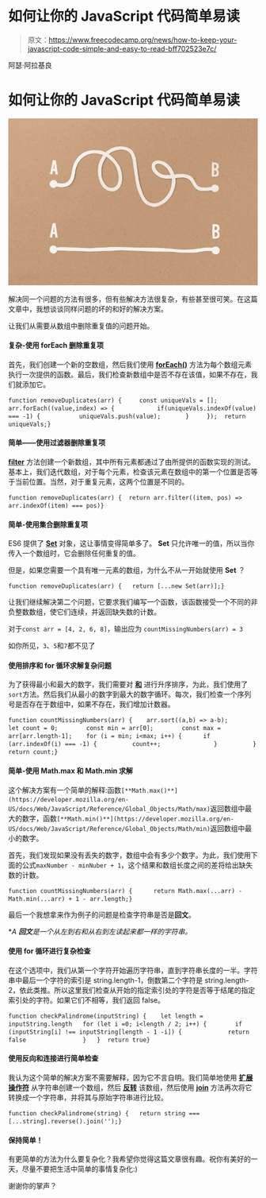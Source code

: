 # 如何让你的 JavaScript 代码简单易读

> 原文：<https://www.freecodecamp.org/news/how-to-keep-your-javascript-code-simple-and-easy-to-read-bff702523e7c/>

阿瑟·阿拉基良

# 如何让你的 JavaScript 代码简单易读

![neOrMNdvseLgTv6vmrMgo7DrSA1KZolyU54G](img/c19216cba0d30a04f1f7a4314d2a3329.png)

解决同一个问题的方法有很多，但有些解决方法很复杂，有些甚至很可笑。在这篇文章中，我想谈谈同样问题的坏的和好的解决方案。

让我们从需要从数组中删除重复值的问题开始。

#### **复杂-使用 forEach 删除重复项**

首先，我们创建一个新的空数组，然后我们使用 [**forEach()**](https://developer.mozilla.org/en-US/docs/Web/JavaScript/Reference/Global_Objects/Array/forEach) 方法为每个数组元素执行一次提供的函数。最后，我们检查新数组中是否不存在该值，如果不存在，我们就添加它。

```
function removeDuplicates(arr) {     const uniqueVals = [];      arr.forEach((value,index) => {            if(uniqueVals.indexOf(value) === -1) {           uniqueVals.push(value);       }     });  return uniqueVals;}
```

#### **简单——使用过滤器删除重复项**

[**filter**](https://developer.mozilla.org/en-US/docs/Web/JavaScript/Reference/Global_Objects/Array/filter) 方法创建一个新数组，其中所有元素都通过了由所提供的函数实现的测试。基本上，我们迭代数组，对于每个元素，检查该元素在数组中的第一个位置是否等于当前位置。当然，对于重复元素，这两个位置是不同的。

```
function removeDuplicates(arr) {  return arr.filter((item, pos) => arr.indexOf(item) === pos)}
```

#### **简单-使用集合**删除重复项

ES6 提供了 [**Set**](https://developer.mozilla.org/en-US/docs/Web/JavaScript/Reference/Global_Objects/Set) 对象，这让事情变得简单多了。 **Set** 只允许唯一的值，所以当你传入一个数组时，它会删除任何重复的值。

但是，如果您需要一个具有唯一元素的数组，为什么不从一开始就使用 **Set** ？

```
function removeDuplicates(arr) {   return [...new Set(arr)];}
```

让我们继续解决第二个问题，它要求我们编写一个函数，该函数接受一个不同的非负整数数组，使它们连续，并返回缺失数的计数。

对于`const arr = [4, 2, 6, 8]`，输出应为
`countMissingNumbers(arr) = 3`

如你所见，`3`、`5`和`7`都不见了

#### **使用排序和 for 循环求解复杂问题**

为了获得最小和最大的数字，我们需要对 [**和**](https://developer.mozilla.org/en-US/docs/Web/JavaScript/Reference/Global_Objects/Array/sort) 进行升序排序，为此，我们使用了`sort`方法。然后我们从最小的数字到最大的数字循环。每次，我们检查一个序列号是否存在于数组中，如果不存在，我们增加计数器。

```
function countMissingNumbers(arr) {    arr.sort((a,b) => a-b);        let count = 0;        const min = arr[0];        const max = arr[arr.length-1];    for (i = min; i<max; i++) {      if (arr.indexOf(i) === -1) {          count++;               }          }            return count;}
```

#### **简单-使用 Math.max 和 Math.min 求解**

这个解决方案有一个简单的解释:函数`[**Math.max()**](https://developer.mozilla.org/en-US/docs/Web/JavaScript/Reference/Global_Objects/Math/max)`返回数组中最大的数字，函数`[**Math.min()**](https://developer.mozilla.org/en-US/docs/Web/JavaScript/Reference/Global_Objects/Math/min)`返回数组中最小的数字。

首先，我们发现如果没有丢失的数字，数组中会有多少个数字。为此，我们使用下面的公式`maxNumber - minNuber + 1`，这个结果和数组长度之间的差将给出缺失数的计数。

```
function countMissingNumbers(arr) {      return Math.max(...arr) - Math.min(...arr) + 1 - arr.length;}
```

最后一个我想拿来作为例子的问题是检查字符串是否是**回文**。

**A **回文**是一个从左到右和从右到左读起来都一样的字符串。*

#### **使用 for 循环进行复杂检查**

在这个选项中，我们从第一个字符开始遍历字符串，直到字符串长度的一半。字符串中最后一个字符的索引是 string.length-1，倒数第二个字符是 string.length-2，依此类推。所以这里我们检查从开始的指定索引处的字符是否等于结尾的指定索引处的字符。如果它们不相等，我们返回 false。

```
function checkPalindrome(inputString) {    let length = inputString.length   for (let i =0; i<length / 2; i++) {        if (inputString[i] !== inputString[length - 1 -i]) {             return false                }   }  return true}
```

#### **使用反向和连接进行简单检查**

我认为这个简单的解决方案不需要解释，因为它不言自明。我们简单地使用 [**扩展操作符**](https://developer.mozilla.org/en-US/docs/Web/JavaScript/Reference/Operators/Spread_syntax) 从字符串创建一个数组，然后 [**反转**](https://developer.mozilla.org/en-US/docs/Web/JavaScript/Reference/Global_Objects/Array/reverse) 该数组，然后使用 [**join**](https://developer.mozilla.org/en-US/docs/Web/JavaScript/Reference/Global_Objects/Array/join) 方法再次将它转换成一个字符串，并将其与原始字符串进行比较。

```
function checkPalindrome(string) {   return string === [...string].reverse().join('');}
```

#### 保持简单！

有更简单的方法为什么要复杂化？我希望你觉得这篇文章很有趣。祝你有美好的一天，尽量不要把生活中简单的事情复杂化:)

谢谢你的掌声？